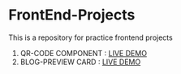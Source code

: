 # FrontEnd-Projects
This is a repository for practice frontend projects

1. QR-CODE COMPONENT : [LIVE DEMO](https://alvaro-neyra.github.io/FrontEnd-Projects/qr-code-component-main/index.html)
2. BLOG-PREVIEW CARD : [LIVE DEMO](https://alvaro-neyra.github.io/FrontEnd-Projects/blog-preview-card-main/index.html)
